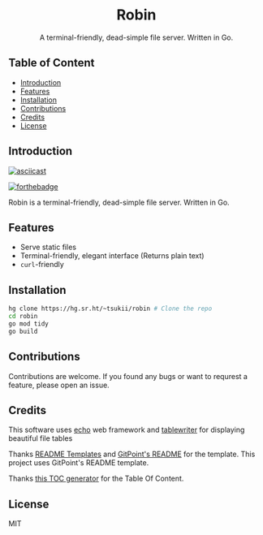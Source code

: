 <h1 align="center" class="header">Robin</h1>
<p align="center" class="desc">
  A terminal-friendly, dead-simple file server. Written in Go.
</p>

## Table of Content
- [Introduction](#introduction)
- [Features](#features)
- [Installation](#installation)
- [Contributions](#contributions)
- [Credits](#credits)
- [License](#license)

## Introduction
[![asciicast](https://asciinema.org/a/508141.svg)](https://asciinema.org/a/508141)

[![forthebadge](https://forthebadge.com/images/badges/built-with-love.svg)](https://forthebadge.com)

Robin is a terminal-friendly, dead-simple file server. Written in Go.

## Features

* Serve static files
* Terminal-friendly, elegant interface (Returns plain text)
* `curl`-friendly

## Installation

```sh
hg clone https://hg.sr.ht/~tsukii/robin # Clone the repo
cd robin
go mod tidy
go build
```

## Contributions

Contributions are welcome. If you found any bugs or want to requrest a feature, please open an issue. 

## Credits

This software uses [echo](https://echo.labstack.com) web framework
and [tablewriter](https://github.com/olekukonko/tablewriter) for displaying beautiful file tables

Thanks [README Templates](https://www.readme-templates.com) and [GitPoint's README](https://github.com/gitpoint/git-point#readme) for the template. This project uses GitPoint's README template.

Thanks [this TOC generator](https://ecotrust-canada.github.io/markdown-toc/) for the Table Of Content.

## License

MIT
